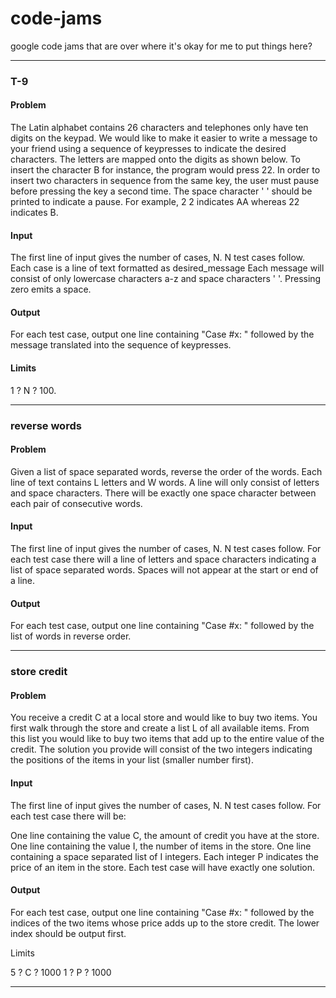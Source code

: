 # code-jams
google code jams that are over where it's okay for me to put things here?

---

### T-9

#### Problem

The Latin alphabet contains 26 characters and telephones only have ten digits on the keypad. We would like to make it easier to write a message to your friend using a sequence of keypresses to indicate the desired characters. The letters are mapped onto the digits as shown below. To insert the character B for instance, the program would press 22. In order to insert two characters in sequence from the same key, the user must pause before pressing the key a second time. The space character ' ' should be printed to indicate a pause. For example, 2 2 indicates AA whereas 22 indicates B.

#### Input

The first line of input gives the number of cases, N. N test cases follow. Each case is a line of text formatted as desired_message
Each message will consist of only lowercase characters a-z and space characters ' '. Pressing zero emits a space.

#### Output

For each test case, output one line containing "Case #x: " followed by the message translated into the sequence of keypresses.

#### Limits

1 ? N ? 100.

--- 

### reverse words

#### Problem

Given a list of space separated words, reverse the order of the words. Each line of text contains L letters and W words. A line will only consist of letters and space characters. There will be exactly one space character between each pair of consecutive words.

#### Input

The first line of input gives the number of cases, N.
N test cases follow. For each test case there will a line of letters and space characters indicating a list of space separated words. Spaces will not appear at the start or end of a line.

#### Output

For each test case, output one line containing "Case #x: " followed by the list of words in reverse order.

---

### store credit

#### Problem

You receive a credit C at a local store and would like to buy two items. You first walk through the store and create a list L of all available items. From this list you would like to buy two items that add up to the entire value of the credit. The solution you provide will consist of the two integers indicating the positions of the items in your list (smaller number first).

#### Input

The first line of input gives the number of cases, N. N test cases follow. For each test case there will be:

One line containing the value C, the amount of credit you have at the store.
One line containing the value I, the number of items in the store.
One line containing a space separated list of I integers. Each integer P indicates the price of an item in the store.
Each test case will have exactly one solution.

#### Output

For each test case, output one line containing "Case #x: " followed by the indices of the two items whose price adds up to the store credit. The lower index should be output first.

Limits

5 ? C ? 1000
1 ? P ? 1000

---